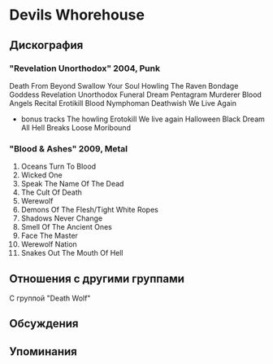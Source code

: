 # Devils Whorehouse



## Дискография

### "Revelation Unorthodox" 2004, Punk

Death From Beyond 
Swallow Your Soul 
Howling 
The Raven 
Bondage Goddess 
Revelation Unorthodox 
Funeral Dream 
Pentagram Murderer 
Blood Angels Recital 
Erotikill 
Blood Nymphoman 
Deathwish 
We Live Again 
+ bonus tracks
The howling
Erotokill
We live again
Halloween 
Black Dream 
All Hell Breaks Loose 
Moribound

### "Blood & Ashes" 2009, Metal

01. Oceans Turn To Blood
02. Wicked One
03. Speak The Name Of The Dead
04. The Cult Of Death
05. Werewolf
06. Demons Of The Flesh/Tight White Ropes
07. Shadows Never Change
08. Smell Of The Ancient Ones
09. Face The Master
10. Werewolf Nation
11. Snakes Out The Mouth Of Hell


## Отношения с другими группами

C группой "Death Wolf" 

## Обсуждения


## Упоминания


